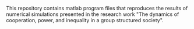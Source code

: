 This repository contains matlab program files that reproduces the results of numerical simulations presented in the research work
"The dynamics of cooperation, power, and inequality in a group structured society".
